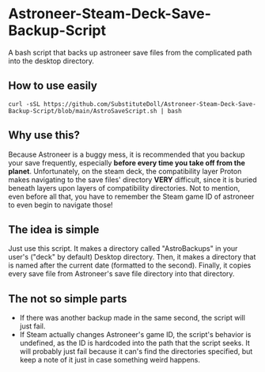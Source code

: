 # Astroneer-Steam-Deck-Save-Backup-Script
A bash script that backs up astroneer save files from the complicated path into the desktop directory.

## How to use easily
`curl -sSL https://github.com/SubstituteDoll/Astroneer-Steam-Deck-Save-Backup-Script/blob/main/AstroSaveScript.sh | bash`

## Why use this?
Because Astroneer is a buggy mess, it is recommended that you backup your save frequently, especially **before every time you take off from the planet**. Unfortunately, on the steam deck, the compatibility layer Proton makes navigating to the save files' directory **VERY** difficult, since it is buried beneath layers upon layers of compatibility directories. Not to mention, even before all that, you have to remember the Steam game ID of astroneer to even begin to navigate those!

## The idea is simple
Just use this script. It makes a directory called "AstroBackups" in your user's ("deck" by default) Desktop directory. Then, it makes a directory that is named after the current date (formatted to the second). Finally, it copies every save file from Astroneer's save file directory into that directory.

## The not so simple parts
* If there was another backup made in the same second, the script will just fail.
* If Steam actually changes Astroneer's game ID, the script's behavior is undefined, as the ID is hardcoded into the path that the script seeks. It will probably just fail because it can's find the directories specified, but keep a note of it just in case something weird happens.